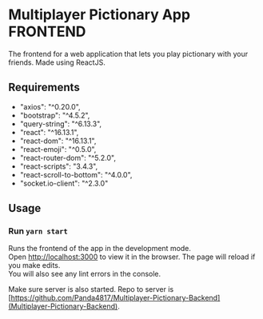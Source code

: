 # Multiplayer Pictionary App FRONTEND

The frontend for a web application that lets you play pictionary with your friends.
Made using ReactJS.

## Requirements
- "axios": "^0.20.0",
- "bootstrap": "^4.5.2",
- "query-string": "^6.13.3",
- "react": "^16.13.1",
- "react-dom": "^16.13.1",
- "react-emoji": "^0.5.0",
- "react-router-dom": "^5.2.0",
- "react-scripts": "3.4.3",
- "react-scroll-to-bottom": "^4.0.0",
- "socket.io-client": "^2.3.0"

## Usage
### Run `yarn start`
Runs the frontend of the app in the development mode.<br />
Open [http://localhost:3000](http://localhost:3000) to view it in the browser.
The page will reload if you make edits.<br />
You will also see any lint errors in the console.

Make sure server is also started. Repo to server is [https://github.com/Panda4817/Multiplayer-Pictionary-Backend](Multiplayer-Pictionary-Backend).

